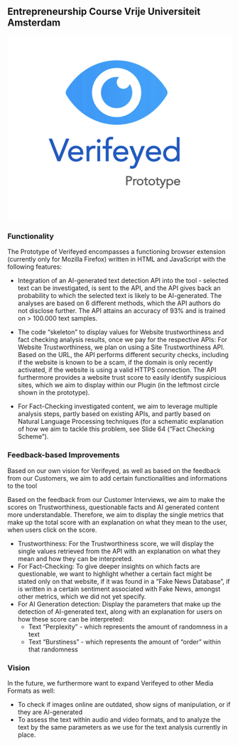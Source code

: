 ## Entrepreneurship Course Vrije Universiteit Amsterdam

![Verifeyed Prototype Logo](./images/Verifeyed_prototype.png)

### Functionality

The Prototype of Verifeyed encompasses a functioning browser extension (currently only for Mozilla Firefox) written in HTML and JavaScript with the following features:

- Integration of an AI-generated text detection API into the tool - selected text can be investigated, is sent to the API, and the API gives back an probability to which the selected text is likely to be AI-generated. The analyses are based on 6 different methods, which the API authors do not disclose further. The API attains an accuracy of 93% and is trained on > 100.000 text samples. 

- The code “skeleton” to display values for Website trustworthiness and fact checking analysis results, once we pay for the respective APIs:
For Website Trustworthiness, we plan on using a Site Trustworthiness API. Based on the URL, the API performs different security checks, including if the website is known to be a scam, if the domain is only recently activated, if the website is using a valid HTTPS connection. The API furthermore provides a website trust score to easily identify suspicious sites, which we aim to display within our Plugin (in the leftmost circle shown in the prototype). 

- For Fact-Checking investigated content, we aim to leverage multiple analysis steps, partly based on existing APIs, and partly based on Natural Language Processing techniques (for a schematic explanation of how we aim to tackle this problem, see Slide 64 (“Fact Checking Scheme”). 


### Feedback-based Improvements 


Based on our own vision for Verifeyed, as well as based on  the feedback from our Customers, we aim to add certain functionalities and informations to the tool 

Based on the feedback from our Customer Interviews, we aim to make the scores on Trustworthiness, questionable facts and AI generated content more understandable. Therefore,  we aim to display the single metrics that make up the total score with an explanation on what they mean to the user, when users click on the score.  

- Trustworthiness: For the Trustworthiness score, we will display the single values retrieved from the API with an explanation on what they mean and how they can be interpreted. 
- For Fact-Checking: To give deeper insights on which facts are questionable, we want to highlight whether a certain fact might be stated only on that website, if it was found in a “Fake News Database”, if is written in a certain sentiment associated with Fake News, amongst other metrics, which we did not yet specify.
- For AI Generation detection: Display the parameters that make up the detection of AI-generated text, along with an explanation for users on how these score can be interpreted: 
    - Text “Perplexity” - which represents the amount of randomness in a text
    - Text “Burstiness” - which represents the amount of “order” within that randomness


### Vision 


In the future, we furthermore want to expand Verifeyed to other Media Formats as well: 
- To check if images online are outdated, show signs of manipulation, or if they are AI-generated
- To assess the text within audio and video formats, and to analyze the text by the same parameters as we use for the text analysis currently in place. 






